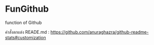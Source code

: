 # FunGithub
function of Github

คำสั่งตกแต่ง READE.md : https://github.com/anuraghazra/github-readme-stats#customization
